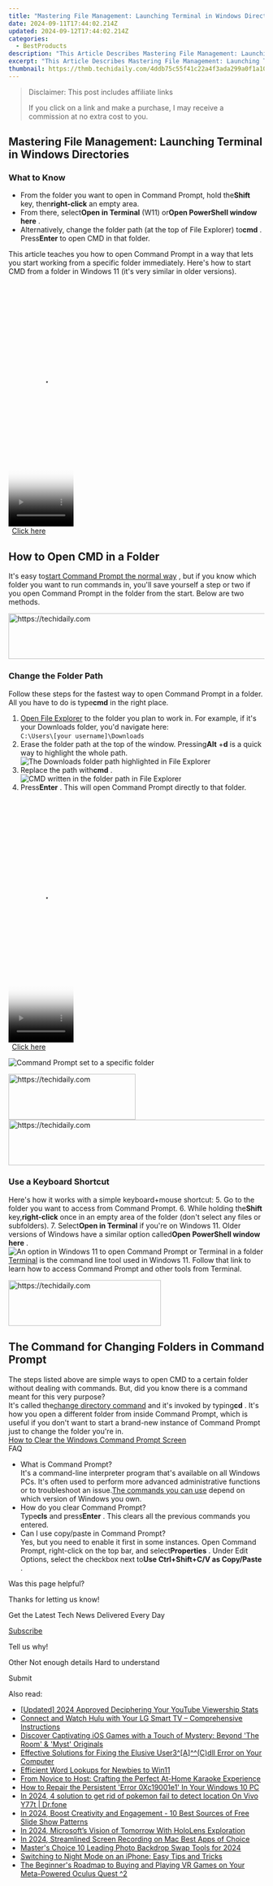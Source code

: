 ```yaml
---
title: "Mastering File Management: Launching Terminal in Windows Directories"
date: 2024-09-11T17:44:02.214Z
updated: 2024-09-12T17:44:02.214Z
categories:
  - BestProducts
description: "This Article Describes Mastering File Management: Launching Terminal in Windows Directories"
excerpt: "This Article Describes Mastering File Management: Launching Terminal in Windows Directories"
thumbnail: https://thmb.techidaily.com/4ddb75c55f41c22a4f3ada299a0f1a1093c8ca9e10e43f8a8e61a1ff732d1283.jpg
---
```


>  Disclaimer: This post includes affiliate links
>
>  If you click on a link and make a purchase, I may receive a commission at no extra cost to you.
>

## Mastering File Management: Launching Terminal in Windows Directories
### What to Know

* From the folder you want to open in Command Prompt, hold the**Shift** key, then**right-click** an empty area.
* From there, select**Open in Terminal** (W11) or**Open PowerShell window here** .
* Alternatively, change the folder path (at the top of File Explorer) to**cmd** . Press**Enter** to open CMD in that folder.

 This article teaches you how to open Command Prompt in a way that lets you start working from a specific folder immediately. Here's how to start CMD from a folder in Windows 11 (it's very similar in older versions).

<!-- affiliate ads begin -->
<span id="1977020">
					<video width="128" height="480" style="cursor:pointer"
           poster="//a.impactradius-go.com/display-clicktoplayimage/1977020.png"
           onclick="if(!this.playClicked){this.play();this.setAttribute('controls',true);this.playClicked=true;}">
	   <source src="//a.impactradius-go.com/display-ad/22993-1977020">
	   <img src="//a.impactradius-go.com/display-clicktoplayimage/1977020.png" style="border: none; height: 100%; width: 100%; object-fit: contain">
	</video>
	<div style="width:80px;text-align:center"><a href="javascript:window.open(decodeURIComponent('https%3A%2F%2Fhomestyler.sjv.io%2Fc%2F5597632%2F1977020%2F22993'), '_blank');void(0);">Click here</a></div>
</span>
<img height="0" width="0" src="https://imp.pxf.io/i/5597632/1977020/22993" style="position:absolute;visibility:hidden;" border="0" />
<!-- affiliate ads end -->

## How to Open CMD in a Folder

 It's easy to[start Command Prompt the normal way](https://www.lifewire.com/how-to-open-command-prompt-2618089) , but if you know which folder you want to run commands in, you'll save yourself a step or two if you open Command Prompt in the folder from the start. Below are two methods.

<!-- affiliate ads begin -->
<a href="https://unicoeye.pxf.io/c/5597632/2134248/18498" target="_top" id="2134248">
  <img src="//a.impactradius-go.com/display-ad/18498-2134248" border="0" alt="https://techidaily.com" width="728" height="90"/>
</a>
<img height="0" width="0" src="https://unicoeye.pxf.io/i/5597632/2134248/18498" style="position:absolute;visibility:hidden;" border="0" />
<!-- affiliate ads end -->

### Change the Folder Path

 Follow these steps for the fastest way to open Command Prompt in a folder. All you have to do is type**cmd** in the right place.

1. [Open File Explorer](https://www.lifewire.com/open-file-explorer-in-windows-11-5192605) to the folder you plan to work in. For example, if it's your Downloads folder, you'd navigate here:  
 `C:\Users\[your username]\Downloads`
2. Erase the folder path at the top of the window. Pressing**Alt** +**d** is a quick way to highlight the whole path.  
![The Downloads folder path highlighted in File Explorer](https://www.lifewire.com/thmb/CaoRnLHzWlrl-JWvqNtwOhxneQM=/1500x0/filters:no_upscale():max_bytes(150000):strip_icc():format(webp)/downloads-folder-path-eeb5675ec0fe49c28bb2a08a0e9e4408.png)
3. Replace the path with**cmd** .  
![CMD written in the folder path in File Explorer](https://www.lifewire.com/thmb/rr8ptOhLYrnBgD6w_Hjye9YQuYw=/1500x0/filters:no_upscale():max_bytes(150000):strip_icc():format(webp)/cmd-folder-path-file-explorer-300f168551ca419ca508d6d57c6b4eb4.png)
4. Press**Enter** . This will open Command Prompt directly to that folder.  

<!-- affiliate ads begin -->
<span id="1977028">
					<video width="128" height="480" style="cursor:pointer"
           poster="//a.impactradius-go.com/display-clicktoplayimage/1977028.png"
           onclick="if(!this.playClicked){this.play();this.setAttribute('controls',true);this.playClicked=true;}">
	   <source src="//a.impactradius-go.com/display-ad/22993-1977028">
	   <img src="//a.impactradius-go.com/display-clicktoplayimage/1977028.png" style="border: none; height: 100%; width: 100%; object-fit: contain">
	</video>
	<div style="width:80px;text-align:center"><a href="javascript:window.open(decodeURIComponent('https%3A%2F%2Fhomestyler.sjv.io%2Fc%2F5597632%2F1977028%2F22993'), '_blank');void(0);">Click here</a></div>
</span>
<img height="0" width="0" src="https://imp.pxf.io/i/5597632/1977028/22993" style="position:absolute;visibility:hidden;" border="0" />
<!-- affiliate ads end -->

![Command Prompt set to a specific folder](https://www.lifewire.com/thmb/ImWlJT46vdUQ80eKbgJrFAaBcFA=/1500x0/filters:no_upscale():max_bytes(150000):strip_icc():format(webp)/command-prompt-open-to-folder-33b0154a3b924977be06347bb84ef696.png)  

<!-- affiliate ads begin -->
<a href="https://aligracehair.sjv.io/c/5597632/2135368/19272" target="_top" id="2135368">
  <img src="//a.impactradius-go.com/display-ad/19272-2135368" border="0" alt="https://techidaily.com" width="250" height="90"/>
</a>
<img height="0" width="0" src="https://aligracehair.sjv.io/i/5597632/2135368/19272" style="position:absolute;visibility:hidden;" border="0" />
<!-- affiliate ads end -->

<!-- affiliate ads begin -->
<a href="https://ephamedtechinc.pxf.io/c/5597632/2120865/26400?prodsku=mercury" target="_top" id="2120865">
  <img src="//a.impactradius-go.com/display-ad/26400-2120865" border="0" alt="https://techidaily.com" width="728" height="90"/>
</a>
<img height="0" width="0" src="https://ephamedtechinc.pxf.io/i/5597632/2120865/26400?prodsku=mercury" style="position:absolute;visibility:hidden;" border="0" />
<!-- affiliate ads end -->

### Use a Keyboard Shortcut

 Here's how it works with a simple keyboard+mouse shortcut:
5. Go to the folder you want to access from Command Prompt.
6. While holding the**Shift** key,**right-click** once in an empty area of the folder (don't select any files or subfolders).
7. Select**Open in Terminal** if you're on Windows 11\. Older versions of Windows have a similar option called**Open PowerShell window here** .  
![An option in Windows 11 to open Command Prompt or Terminal in a folder](https://www.lifewire.com/thmb/0Hz-YQb0QaLhPipPcv4V41Pjb28=/1500x0/filters:no_upscale():max_bytes(150000):strip_icc():format(webp)/open-in-cmd-terminal-windows-11-ad01575a49f54f5f9eee7a00c5bdcdad.png)  
[Terminal](https://www.lifewire.com/windows-terminal-4779951) is the command line tool used in Windows 11\. Follow that link to learn how to access Command Prompt and other tools from Terminal.  

<!-- affiliate ads begin -->
<a href="https://aligracehair.sjv.io/c/5597632/2115931/19272" target="_top" id="2115931">
  <img src="//a.impactradius-go.com/display-ad/19272-2115931" border="0" alt="https://techidaily.com" width="300" height="90"/>
</a>
<img height="0" width="0" src="https://aligracehair.sjv.io/i/5597632/2115931/19272" style="position:absolute;visibility:hidden;" border="0" />
<!-- affiliate ads end -->

## The Command for Changing Folders in Command Prompt

 The steps listed above are simple ways to open CMD to a certain folder without dealing with commands. But, did you know there is a command meant for this very purpose?  
 It's called the[change directory command](https://www.lifewire.com/change-directories-in-command-prompt-5185508) and it's invoked by typing**cd** . It's how you open a different folder from inside Command Prompt, which is useful if you don't want to start a brand-new instance of Command Prompt just to change the folder you're in.  
[How to Clear the Windows Command Prompt Screen](https://www.lifewire.com/clear-windows-command-prompt-5185395)  
 FAQ  

* What is Command Prompt?  
    It's a command-line interpreter program that's available on all Windows PCs. It's often used to perform more advanced administrative functions or to troubleshoot an issue.[The commands you can use](https://www.lifewire.com/command-availability-microsoft-2618081) depend on which version of Windows you own.  
* How do you clear Command Prompt?  
    Type**cls** and press**Enter** . This clears all the previous commands you entered.  
* Can I use copy/paste in Command Prompt?  
    Yes, but you need to enable it first in some instances. Open Command Prompt, right-click on the top bar, and select**Properties** . Under Edit Options, select the checkbox next to**Use Ctrl+Shift+C/V as Copy/Paste** .

Was this page helpful?

Thanks for letting us know!

 Get the Latest Tech News Delivered Every Day

[Subscribe](https://www.lifewire.com/#)

Tell us why!

 Other  Not enough details  Hard to understand

 Submit

<ins class="adsbygoogle"
     style="display:block"
     data-ad-format="autorelaxed"
     data-ad-client="ca-pub-7571918770474297"
     data-ad-slot="1223367746"></ins>

<ins class="adsbygoogle"
     style="display:block"
     data-ad-client="ca-pub-7571918770474297"
     data-ad-slot="8358498916"
     data-ad-format="auto"
     data-full-width-responsive="true"></ins>

<span class="atpl-alsoreadstyle">Also read:</span>
<div><ul>
<li><a href="https://facebook-record-videos.techidaily.com/updated-2024-approved-deciphering-your-youtube-viewership-stats/"><u>[Updated] 2024 Approved Deciphering Your YouTube Viewership Stats</u></a></li>
<li><a href="https://techtrends.techidaily.com/connect-and-watch-hulu-with-your-lg-smart-tv-comprehensive-instructions/"><u>Connect and Watch Hulu with Your LG Smart TV – Comprehensive Instructions</u></a></li>
<li><a href="https://techtrends.techidaily.com/discover-captivating-ios-games-with-a-touch-of-mystery-beyond-the-room-and-myst-originals/"><u>Discover Captivating iOS Games with a Touch of Mystery: Beyond 'The Room' & 'Myst' Originals</u></a></li>
<li><a href="https://techtrends.techidaily.com/effective-solutions-for-fixing-the-elusive-user3acdll-error-on-your-computer/"><u>Effective Solutions for Fixing the Elusive User3^[A]^^(C)dll Error on Your Computer</u></a></li>
<li><a href="https://windows11.techidaily.com/efficient-word-lookups-for-newbies-to-win11/"><u>Efficient Word Lookups for Newbies to Win11</u></a></li>
<li><a href="https://techtrends.techidaily.com/from-novice-to-host-crafting-the-perfect-at-home-karaoke-experience/"><u>From Novice to Host: Crafting the Perfect At-Home Karaoke Experience</u></a></li>
<li><a href="https://win-solutions.techidaily.com/how-to-repair-the-persistent-error-0xc19001e1-in-your-windows-10-pc/"><u>How to Repair the Persistent 'Error 0Xc19001e1' In Your Windows 10 PC</u></a></li>
<li><a href="https://change-location.techidaily.com/in-2024-4-solution-to-get-rid-of-pokemon-fail-to-detect-location-on-vivo-y77t-drfone-by-drfone-virtual-android/"><u>In 2024, 4 solution to get rid of pokemon fail to detect location On Vivo Y77t | Dr.fone</u></a></li>
<li><a href="https://extra-hints.techidaily.com/in-2024-boost-creativity-and-engagement-10-best-sources-of-free-slide-show-patterns/"><u>In 2024, Boost Creativity and Engagement - 10 Best Sources of Free Slide Show Patterns</u></a></li>
<li><a href="https://extra-support.techidaily.com/in-2024-microsofts-vision-of-tomorrow-with-hololens-exploration/"><u>In 2024, Microsoft’s Vision of Tomorrow With HoloLens Exploration</u></a></li>
<li><a href="https://remote-screen-capture.techidaily.com/in-2024-streamlined-screen-recording-on-mac-best-apps-of-choice/"><u>In 2024, Streamlined Screen Recording on Mac Best Apps of Choice</u></a></li>
<li><a href="https://extra-skills.techidaily.com/masters-choice-10-leading-photo-backdrop-swap-tools-for-2024/"><u>Master's Choice 10 Leading Photo Backdrop Swap Tools for 2024</u></a></li>
<li><a href="https://techtrends.techidaily.com/switching-to-night-mode-on-an-iphone-easy-tips-and-tricks/"><u>Switching to Night Mode on an iPhone: Easy Tips and Tricks</u></a></li>
<li><a href="https://techtrends.techidaily.com/the-beginners-roadmap-to-buying-and-playing-vr-games-on-your-meta-powered-oculus-quest-2/"><u>The Beginner's Roadmap to Buying and Playing VR Games on Your Meta-Powered Oculus Quest ^2</u></a></li>
</ul></div>

